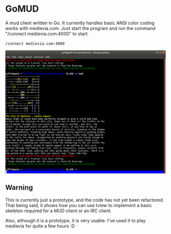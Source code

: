 # GoMUD
A mud client written in Go. It currently handles basic ANSI color coding works with medievia.com. Just start the program and run the command "/connect medievia.com:4000" to start.

    /connect medievia.com:4000

![GoMUD in Action](screenshot.png)

## Warning
This is currently just a prototype, and the code has not yet been refactored. That being said, it shows how you can use tview to implement a basic skeleton required for a MUD client or an IRC client. 

Also, although it is a prototype, it is very usable. I've used it to play medievia for quite a few hours :D 

